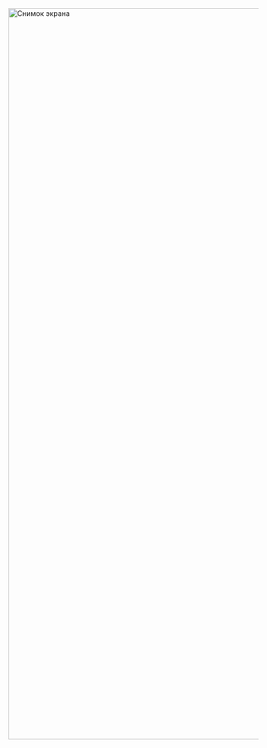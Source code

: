 <img width="1472" alt="Снимок экрана" src="https://user-images.githubusercontent.com/82258634/280472192-f030bbbe-e029-4418-9926-b66da36ca9d7.png">


